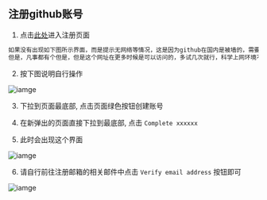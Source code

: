 ## 注册github账号

1. 点击[此处](https://github.com/join?return_to=%2Fjoin%3Fref_cta%3DSign%2Bup%26ref_loc%3Dheader%2Blogged%2Bout%26ref_page%3D%252F%26source%3Dheader-home&source=login)进入注册页面

```txt
如果没有出现如下图所示界面，而是提示无网络等情况，这是因为github在国内是被墙的，需要科学上网环境
但是，凡事都有个但是，但是这个网址在更多时候是可以访问的，多试几次就行，科学上网环境不是必备的！
```

2. 按下图说明自行操作

![iamge](https://gitee.com/chiupam/Epidemic/raw/master/config/png/account_1.png)

3. 下拉到页面最底部, 点击页面绿色按钮创建账号

4. 在新弹出的页面直接下拉到最底部, 点击 `Complete xxxxxx`

5. 此时会出现这个界面

![iamge](hhttps://gitee.com/chiupam/Epidemic/raw/master/config/png/verification_1.png)

6. 请自行前往注册邮箱的相关邮件中点击 `Verify email address` 按钮即可

![iamge](hhttps://gitee.com/chiupam/Epidemic/raw/master/config/png/verification_2.png)
